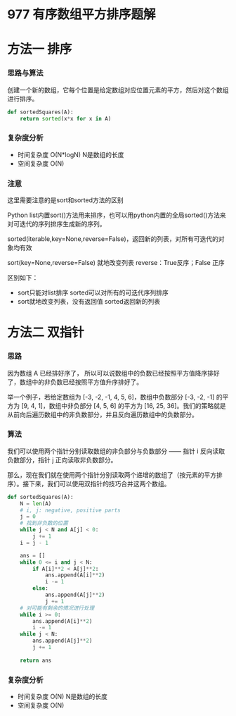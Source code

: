 # 977 有序数组平方排序题解
# 方法一 排序
### 思路与算法
创建一个新的数组，它每个位置是给定数组对应位置元素的平方，然后对这个数组进行排序。
```python
def sortedSquares(A):
    return sorted(x*x for x in A)
```
### 复杂度分析
- 时间复杂度 O(N*logN) N是数组的长度
- 空间复杂度 O(N)
### 注意
这里需要注意的是sort和sorted方法的区别

Python list内置sort()方法用来排序，也可以用python内置的全局sorted()方法来对可迭代的序列排序生成新的序列。

sorted(iterable,key=None,reverse=False)，返回新的列表，对所有可迭代的对象均有效

sort(key=None,reverse=False) 就地改变列表  reverse：True反序；False 正序

区别如下：
- sort只能对list排序 sorted可以对所有的可迭代序列排序
- sort就地改变列表，没有返回值 sorted返回新的列表
# 方法二 双指针
### 思路
因为数组 A 已经排好序了， 所以可以说数组中的负数已经按照平方值降序排好了，数组中的非负数已经按照平方值升序排好了。

举一个例子，若给定数组为 [-3, -2, -1, 4, 5, 6]，数组中负数部分 [-3, -2, -1] 的平方为 [9, 4, 1]，数组中非负部分 [4, 5, 6] 的平方为 [16, 25, 36]。我们的策略就是从前向后遍历数组中的非负数部分，并且反向遍历数组中的负数部分。
### 算法
我们可以使用两个指针分别读取数组的非负部分与负数部分 —— 指针 i 反向读取负数部分，指针 j 正向读取非负数部分。

那么，现在我们就在使用两个指针分别读取两个递增的数组了（按元素的平方排序）。接下来，我们可以使用双指针的技巧合并这两个数组。
```python
def sortedSquares(A):
    N = len(A)
    # i, j: negative, positive parts
    j = 0
    # 找到非负数的位置
    while j < N and A[j] < 0:
        j += 1
    i = j - 1

    ans = []
    while 0 <= i and j < N:
        if A[i]**2 < A[j]**2:
            ans.append(A[i]**2)
            i -= 1
        else:
            ans.append(A[j]**2)
            j += 1
    # 对可能有剩余的情况进行处理
    while i >= 0:
        ans.append(A[i]**2)
        i -= 1
    while j < N:
        ans.append(A[j]**2)
        j += 1
        
    return ans
```
### 复杂度分析
- 时间复杂度 O(N) N是数组的长度
- 空间复杂度 O(N)
